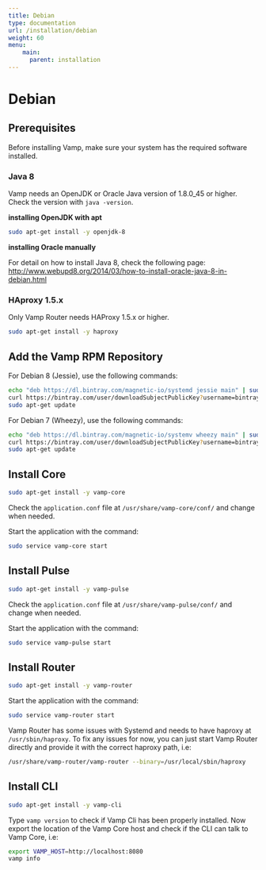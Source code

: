 ```yaml
---
title: Debian
type: documentation
url: /installation/debian
weight: 60
menu:
    main:
      parent: installation
---
```


# Debian

## Prerequisites

Before installing Vamp, make sure your system has the required software installed.

### Java 8

Vamp needs an OpenJDK or Oracle Java version of 1.8.0_45 or higher. Check the version with `java -version`.

**installing OpenJDK with apt**

```bash
sudo apt-get install -y openjdk-8
```

**installing Oracle manually**

For detail on how to install Java 8, check the following page: http://www.webupd8.org/2014/03/how-to-install-oracle-java-8-in-debian.html

### HAproxy 1.5.x

Only Vamp Router needs HAProxy 1.5.x or higher.

```bash
sudo apt-get install -y haproxy
```

## Add the Vamp RPM Repository

For Debian 8 (Jessie), use the following commands:

```bash
echo "deb https://dl.bintray.com/magnetic-io/systemd jessie main" | sudo tee -a /etc/apt/sources.list
curl https://bintray.com/user/downloadSubjectPublicKey?username=bintray | sudo apt-key add -
sudo apt-get update
```


For Debian 7 (Wheezy), use the following commands:

```bash
echo "deb https://dl.bintray.com/magnetic-io/systemv wheezy main" | sudo tee -a /etc/apt/sources.list
curl https://bintray.com/user/downloadSubjectPublicKey?username=bintray | sudo apt-key add -
sudo apt-get update
```


## Install Core

```bash
sudo apt-get install -y vamp-core
```

Check the `application.conf` file at `/usr/share/vamp-core/conf/` and change when needed.

Start the application with the command:

```bash
sudo service vamp-core start
```

## Install Pulse

```bash
sudo apt-get install -y vamp-pulse
```

Check the `application.conf` file at `/usr/share/vamp-pulse/conf/` and change when needed.

Start the application with the command:

```bash
sudo service vamp-pulse start
```

## Install Router

```bash
sudo apt-get install -y vamp-router
```

Start the application with the command:

```bash
sudo service vamp-router start
```

Vamp Router has some issues with Systemd and needs to have haproxy at `/usr/sbin/haproxy`. To fix any issues for now,
you can just start Vamp Router directly and provide it with the correct haproxy path, i.e:

```bash
/usr/share/vamp-router/vamp-router --binary=/usr/local/sbin/haproxy
```


## Install CLI

```bash
sudo apt-get install -y vamp-cli
```

Type `vamp version` to check if Vamp Cli has been properly installed. 
Now export the location of the Vamp Core host and check if the CLI can talk to Vamp Core, i.e:

```bash
export VAMP_HOST=http://localhost:8080
vamp info
```
